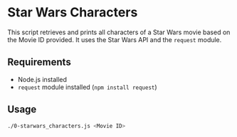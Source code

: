 # Star Wars Characters

This script retrieves and prints all characters of a Star Wars movie based on the Movie ID provided. It uses the Star Wars API and the `request` module.

## Requirements

- Node.js installed
- `request` module installed (`npm install request`)

## Usage

```bash
./0-starwars_characters.js <Movie ID>
